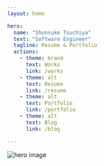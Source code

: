 ```yaml
---
layout: home

hero:
  name: "Shunsuke Tsuchiya"
  text: "Software Engineer"
  tagline: Resume & Portfolio
  actions:
    - theme: brand
      text: Works
      link: /works
    - theme: alt
      text: Resume
      link: /resume
    - theme: alt
      text: Portfolio
      link: /portfolio
    - theme: alt
      text: Blog
      link: /blog

---
```


![hero image](/image/profile/shunsuke_tsuchiya.jpg)

